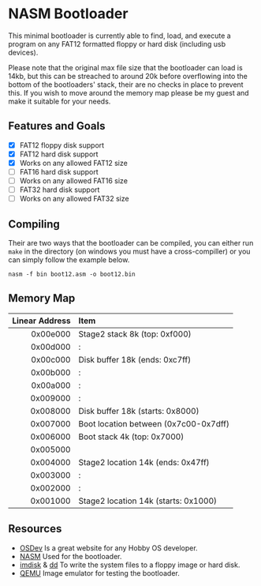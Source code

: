 # NASM Bootloader
This minimal bootloader is currently able to find, load, and execute
a program on any FAT12 formatted floppy or hard disk (including usb devices).

Please note that the original max file size that the bootloader can load
is 14kb, but this can be streached to around 20k before overflowing into
the bottom of the bootloaders' stack, their are no checks in place to
prevent this. If you wish to move around the memory map please be my
guest and make it suitable for your needs.


## Features and Goals
- [x] FAT12 floppy disk support
- [x] FAT12 hard disk support
- [x] Works on any allowed FAT12 size
- [ ] FAT16 hard disk support
- [ ] Works on any allowed FAT16 size
- [ ] FAT32 hard disk support
- [ ] Works on any allowed FAT32 size

## Compiling
Their are two ways that the bootloader can be compiled, you can either run
`make` in the directory (on windows you must have a cross-compiller) or you
can simply follow the example below.
```batch
nasm -f bin boot12.asm -o boot12.bin
```

## Memory Map
| Linear Address | Item                       |
| -------------: | :-------------------------------- |
|        0x00e000 | Stage2 stack 8k (top: 0xf000) |
|        0x00d000 | : |
|        0x00c000 | Disk buffer 18k (ends: 0xc7ff) |
|        0x00b000 | : |
|        0x00a000 | : |
|        0x009000 | : |
|        0x008000 | Disk buffer 18k (starts: 0x8000) |
|        0x007000 | Boot location between  (0x7c00-0x7dff) |
|        0x006000 | Boot stack 4k (top: 0x7000)|
|        0x005000 | |
|        0x004000 | Stage2 location 14k (ends: 0x47ff) |
|        0x003000 | : |
|        0x002000 | : |
|        0x001000 | Stage2 location 14k (starts: 0x1000) |

## Resources
* [OSDev] Is a great website for any Hobby OS developer.
* [NASM] Used for the bootloader.
* [imdisk] & [dd] To write the system files to a floppy image or hard disk.
* [QEMU] Image emulator for testing the bootloader.

[QEMU]:   http://www.qemu.org/
[imdisk]: http://www.ltr-data.se/opencode.html/
[dd]:     http://uranus.chrysocome.net/linux/rawwrite/dd-old.htm
[OSDev]:  http://wiki.osdev.org/Main_Page
[NASM]:   http://www.nasm.us/index.php